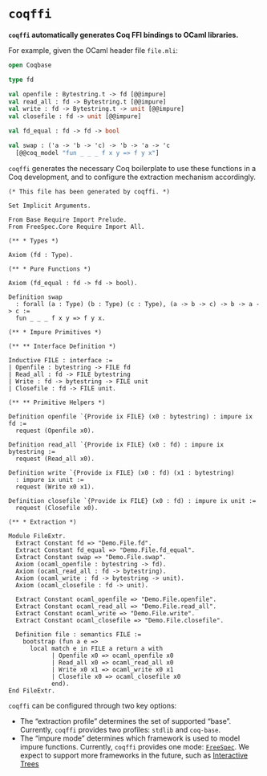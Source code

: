 # `coqffi`

**`coqffi` automatically generates Coq FFI bindings to OCaml
libraries.**

For example, given the OCaml header file `file.mli`:

```ocaml
open Coqbase

type fd

val openfile : Bytestring.t -> fd [@@impure]
val read_all : fd -> Bytestring.t [@@impure]
val write : fd -> Bytestring.t -> unit [@@impure]
val closefile : fd -> unit [@@impure]

val fd_equal : fd -> fd -> bool

val swap : ('a -> 'b -> 'c) -> 'b -> 'a -> 'c
  [@@coq_model "fun _ _ _ f x y => f y x"]
```

`coqffi` generates the necessary Coq boilerplate to use these
functions in a Coq development, and to configure the extraction
mechanism accordingly.

```coq
(* This file has been generated by coqffi. *)

Set Implicit Arguments.

From Base Require Import Prelude.
From FreeSpec.Core Require Import All.

(** * Types *)

Axiom (fd : Type).

(** * Pure Functions *)

Axiom (fd_equal : fd -> fd -> bool).

Definition swap
  : forall (a : Type) (b : Type) (c : Type), (a -> b -> c) -> b -> a -> c :=
  fun _ _ _ f x y => f y x.

(** * Impure Primitives *)

(** ** Interface Definition *)

Inductive FILE : interface :=
| Openfile : bytestring -> FILE fd
| Read_all : fd -> FILE bytestring
| Write : fd -> bytestring -> FILE unit
| Closefile : fd -> FILE unit.

(** ** Primitive Helpers *)

Definition openfile `{Provide ix FILE} (x0 : bytestring) : impure ix fd :=
  request (Openfile x0).

Definition read_all `{Provide ix FILE} (x0 : fd) : impure ix bytestring :=
  request (Read_all x0).

Definition write `{Provide ix FILE} (x0 : fd) (x1 : bytestring)
  : impure ix unit :=
  request (Write x0 x1).

Definition closefile `{Provide ix FILE} (x0 : fd) : impure ix unit :=
  request (Closefile x0).

(** * Extraction *)

Module FileExtr.
  Extract Constant fd => "Demo.File.fd".
  Extract Constant fd_equal => "Demo.File.fd_equal".
  Extract Constant swap => "Demo.File.swap".
  Axiom (ocaml_openfile : bytestring -> fd).
  Axiom (ocaml_read_all : fd -> bytestring).
  Axiom (ocaml_write : fd -> bytestring -> unit).
  Axiom (ocaml_closefile : fd -> unit).

  Extract Constant ocaml_openfile => "Demo.File.openfile".
  Extract Constant ocaml_read_all => "Demo.File.read_all".
  Extract Constant ocaml_write => "Demo.File.write".
  Extract Constant ocaml_closefile => "Demo.File.closefile".

  Definition file : semantics FILE :=
    bootstrap (fun a e =>
      local match e in FILE a return a with
            | Openfile x0 => ocaml_openfile x0
            | Read_all x0 => ocaml_read_all x0
            | Write x0 x1 => ocaml_write x0 x1
            | Closefile x0 => ocaml_closefile x0
            end).
End FileExtr.
```

`coqffi` can be configured through two key options:

- The “extraction profile” determines the set of supported
  “base”. Currently, `coqffi` provides two profiles: `stdlib` and
  `coq-base`.
- The “impure mode” determines which framework is used to model impure
  functions. Currently, `coqffi` provides one mode:
  [`FreeSpec`](https://github.com/ANSSI-FR/FreeSpec). We expect to
  support more frameworks in the future, such as [Interactive
  Trees](https://github.com/DeepSpec/InteractionTrees)
